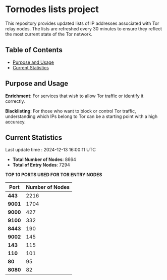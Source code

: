 # Tornodes lists project

This repository provides updated lists of IP addresses associated with Tor relay nodes. The lists are refreshed every 30 minutes to ensure they reflect the most current state of the Tor network.

## Table of Contents

- [Purpose and Usage](#purpose-and-usage)
- [Current Statistics](#current-statistics)


## Purpose and Usage

**Enrichment**: For services that wish to allow Tor traffic or identify it correctly.

**Blacklisting**: For those who want to block or control Tor traffic, understanding which IPs belong to Tor can be a starting point with a high accuracy.

## Current Statistics

Last update time : 2024-12-13 16:00:11 UTC

- **Total Number of Nodes**: 8664
- **Total of Entry Nodes**: 7294

**TOP 10 PORTS USED FOR TOR ENTRY NODES**

| **Port** | **Number of Nodes** |
|------|-----------------|
| **443**   | 2216  |
| **9001**   | 1704  |
| **9000**   | 427  |
| **9100**   | 332  |
| **8443**   | 190  |
| **9002**   | 145  |
| **143**   | 115  |
| **110**   | 101  |
| **80**   | 95  |
| **8080**   | 82  |

